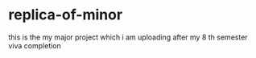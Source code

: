 # replica-of-minor
 this is the my major project which i am uploading after my 8 th semester viva completion
